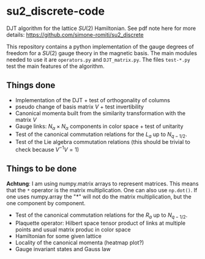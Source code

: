 # su2_discrete-code

DJT algorithm for the lattice $SU(2)$ Hamiltonian. 
See pdf note here for more details: https://github.com/simone-romiti/su2_discrete

This repository contains a python implementation of the gauge degrees of freedom for a $SU(2)$ gauge theory in the magnetic basis.
The main modules needed to use it are `operators.py` and `DJT_matrix.py`.
The files `test-*.py` test the main features of the algorithm.

## Things done

- Implementation of the DJT + test of orthogonality of columns
- pseudo change of basis matrix $V$ + test invertibility
- Canonical momenta built from the similarity transformation with the matrix $V$
- Gauge links: $N_\alpha \times N_\alpha$ components in color space + test of unitarity
- Test of the canonical commutation relations for the $L_a$ up to $N_{q-1/2}$.
- Test of the Lie algebra commutation relations (this should be trivial to check because $V^{-1} V = 1$)

## Things to be done

**Achtung**: I am using numpy.matrix arrays to represent matrices. This means that the `*` operator is the matrix multiplication. One can also use `np.dot()`. If one uses numpy.array the "*" will not do the matrix multiplication, but the one component by component.

- Test of the canonical commutation relations for the $R_a$ up to $N_{q-1/2}$.
- Plaquette operator: Hilbert space tensor product of links at multiple points and usual matrix produc in color space
- Hamiltonian for some given lattice
- Locality of the canonical momenta (heatmap plot?)
- Gauge invariant states and Gauss law

